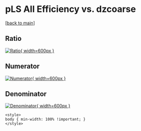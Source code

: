 # pLS All Efficiency vs. dzcoarse

[[back to main](./)]



## Ratio

[![Ratio](../mtv/var/pLS_0_eff_dzcoarse.png){ width=600px }](../mtv/var/pLS_0_eff_dzcoarse.pdf)

## Numerator

[![Numerator](../mtv/num/pLS_0_eff_dzcoarse_num.png){ width=600px }](../mtv/num/pLS_0_eff_dzcoarse_num.pdf)

## Denominator

[![Denominator](../mtv/den/pLS_0_eff_dzcoarse_den.png){ width=600px }](../mtv/den/pLS_0_eff_dzcoarse_den.pdf)


``` {=html}
<style>
body { min-width: 100% !important; }
</style>
```
